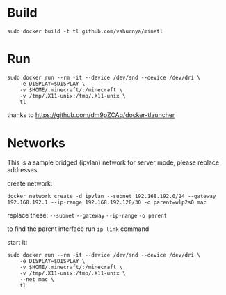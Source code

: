 # Build
`sudo docker build -t tl github.com/vahurnya/minetl`

# Run
```
sudo docker run --rm -it --device /dev/snd --device /dev/dri \
    -e DISPLAY=$DISPLAY \
    -v $HOME/.minecraft/:/minecraft \
    -v /tmp/.X11-unix:/tmp/.X11-unix \
    tl
```

thanks to https://github.com/dm9pZCAq/docker-tlauncher

# Networks
This is a sample bridged (ipvlan) network for server mode, please replace addresses.

create network:
```
docker network create -d ipvlan --subnet 192.168.192.0/24 --gateway 192.168.192.1 --ip-range 192.168.192.128/30 -o parent=wlp2s0 mac
```
replace these: `--subnet` `--gateway` `--ip-range` `-o parent`

to find the parent interface run `ip link` command

start it:
```
sudo docker run --rm -it --device /dev/snd --device /dev/dri \
    -e DISPLAY=$DISPLAY \
    -v $HOME/.minecraft/:/minecraft \
    -v /tmp/.X11-unix:/tmp/.X11-unix \
    --net mac \
    tl
```
